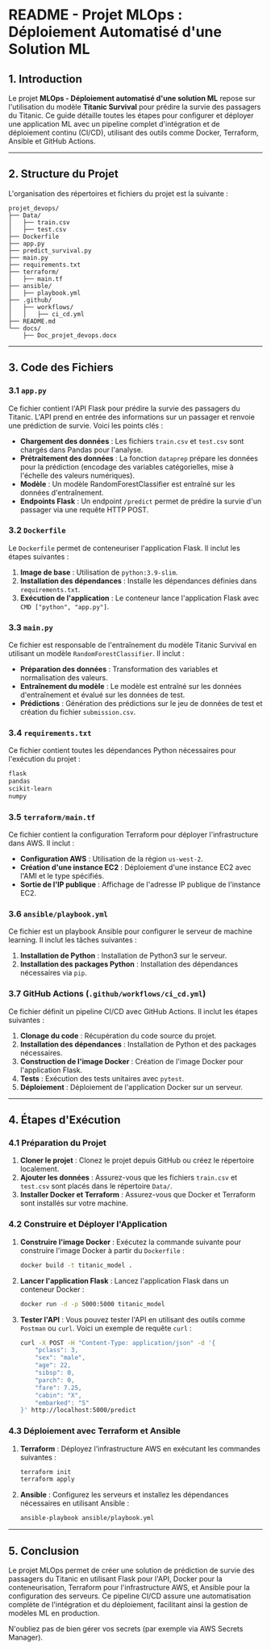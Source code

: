 # README - Projet MLOps : Déploiement Automatisé d'une Solution ML

## 1. Introduction

Le projet **MLOps - Déploiement automatisé d'une solution ML** repose sur l'utilisation du modèle **Titanic Survival** pour prédire la survie des passagers du Titanic. Ce guide détaille toutes les étapes pour configurer et déployer une application ML avec un pipeline complet d'intégration et de déploiement continu (CI/CD), utilisant des outils comme Docker, Terraform, Ansible et GitHub Actions.

---

## 2. Structure du Projet

L'organisation des répertoires et fichiers du projet est la suivante :

```
projet_devops/
├── Data/
│   ├── train.csv
│   ├── test.csv
├── Dockerfile
├── app.py
├── predict_survival.py
├── main.py
├── requirements.txt
├── terraform/
│   ├── main.tf
├── ansible/
│   ├── playbook.yml
├── .github/
│   ├── workflows/
│   │   ├── ci_cd.yml
├── README.md
└── docs/
    ├── Doc_projet_devops.docx
```

---

## 3. Code des Fichiers

### 3.1 `app.py`

Ce fichier contient l'API Flask pour prédire la survie des passagers du Titanic. L'API prend en entrée des informations sur un passager et renvoie une prédiction de survie. Voici les points clés :

- **Chargement des données** : Les fichiers `train.csv` et `test.csv` sont chargés dans Pandas pour l'analyse.
- **Prétraitement des données** : La fonction `dataprep` prépare les données pour la prédiction (encodage des variables catégorielles, mise à l'échelle des valeurs numériques).
- **Modèle** : Un modèle RandomForestClassifier est entraîné sur les données d'entraînement.
- **Endpoints Flask** : Un endpoint `/predict` permet de prédire la survie d'un passager via une requête HTTP POST.

### 3.2 `Dockerfile`

Le `Dockerfile` permet de conteneuriser l'application Flask. Il inclut les étapes suivantes :

1. **Image de base** : Utilisation de `python:3.9-slim`.
2. **Installation des dépendances** : Installe les dépendances définies dans `requirements.txt`.
3. **Exécution de l'application** : Le conteneur lance l'application Flask avec `CMD ["python", "app.py"]`.

### 3.3 `main.py`

Ce fichier est responsable de l'entraînement du modèle Titanic Survival en utilisant un modèle `RandomForestClassifier`. Il inclut :

- **Préparation des données** : Transformation des variables et normalisation des valeurs.
- **Entraînement du modèle** : Le modèle est entraîné sur les données d'entraînement et évalué sur les données de test.
- **Prédictions** : Génération des prédictions sur le jeu de données de test et création du fichier `submission.csv`.

### 3.4 `requirements.txt`

Ce fichier contient toutes les dépendances Python nécessaires pour l'exécution du projet :

```txt
flask
pandas
scikit-learn
numpy
```

### 3.5 `terraform/main.tf`

Ce fichier contient la configuration Terraform pour déployer l'infrastructure dans AWS. Il inclut :

- **Configuration AWS** : Utilisation de la région `us-west-2`.
- **Création d'une instance EC2** : Déploiement d'une instance EC2 avec l'AMI et le type spécifiés.
- **Sortie de l'IP publique** : Affichage de l'adresse IP publique de l'instance EC2.

### 3.6 `ansible/playbook.yml`

Ce fichier est un playbook Ansible pour configurer le serveur de machine learning. Il inclut les tâches suivantes :

1. **Installation de Python** : Installation de Python3 sur le serveur.
2. **Installation des packages Python** : Installation des dépendances nécessaires via `pip`.

### 3.7 GitHub Actions (`.github/workflows/ci_cd.yml`)

Ce fichier définit un pipeline CI/CD avec GitHub Actions. Il inclut les étapes suivantes :

1. **Clonage du code** : Récupération du code source du projet.
2. **Installation des dépendances** : Installation de Python et des packages nécessaires.
3. **Construction de l'image Docker** : Création de l'image Docker pour l'application Flask.
4. **Tests** : Exécution des tests unitaires avec `pytest`.
5. **Déploiement** : Déploiement de l'application Docker sur un serveur.

---

## 4. Étapes d'Exécution

### 4.1 Préparation du Projet

1. **Cloner le projet** : Clonez le projet depuis GitHub ou créez le répertoire localement.
2. **Ajouter les données** : Assurez-vous que les fichiers `train.csv` et `test.csv` sont placés dans le répertoire `Data/`.
3. **Installer Docker et Terraform** : Assurez-vous que Docker et Terraform sont installés sur votre machine.

### 4.2 Construire et Déployer l'Application

1. **Construire l'image Docker** :
   Exécutez la commande suivante pour construire l'image Docker à partir du `Dockerfile` :
   
   ```bash
   docker build -t titanic_model .
   ```

2. **Lancer l'application Flask** :
   Lancez l'application Flask dans un conteneur Docker :
   
   ```bash
   docker run -d -p 5000:5000 titanic_model
   ```

3. **Tester l'API** :
   Vous pouvez tester l'API en utilisant des outils comme `Postman` ou `curl`. Voici un exemple de requête `curl` :

   ```bash
   curl -X POST -H "Content-Type: application/json" -d '{
       "pclass": 3, 
       "sex": "male", 
       "age": 22, 
       "sibsp": 0, 
       "parch": 0, 
       "fare": 7.25, 
       "cabin": "X", 
       "embarked": "S"
   }' http://localhost:5000/predict
   ```

### 4.3 Déploiement avec Terraform et Ansible

1. **Terraform** : Déployez l'infrastructure AWS en exécutant les commandes suivantes :
   
   ```bash
   terraform init
   terraform apply
   ```

2. **Ansible** : Configurez les serveurs et installez les dépendances nécessaires en utilisant Ansible :

   ```bash
   ansible-playbook ansible/playbook.yml
   ```

---

## 5. Conclusion

Le projet MLOps permet de créer une solution de prédiction de survie des passagers du Titanic en utilisant Flask pour l'API, Docker pour la conteneurisation, Terraform pour l'infrastructure AWS, et Ansible pour la configuration des serveurs. Ce pipeline CI/CD assure une automatisation complète de l'intégration et du déploiement, facilitant ainsi la gestion de modèles ML en production.

N'oubliez pas de bien gérer vos secrets (par exemple via AWS Secrets Manager).


